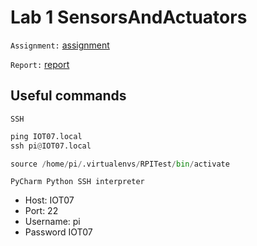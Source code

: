 # Lab 1 SensorsAndActuators
`Assignment:` [assignment](<Lab1 SensorsAndActuators.pdf>)

`Report:` [report](<report/Lab1 Report.md>)

## Useful commands
`SSH`
```python
ping IOT07.local
ssh pi@IOT07.local

source /home/pi/.virtualenvs/RPITest/bin/activate
```

`PyCharm Python SSH interpreter`
- Host: IOT07
- Port: 22
- Username: pi
- Password IOT07